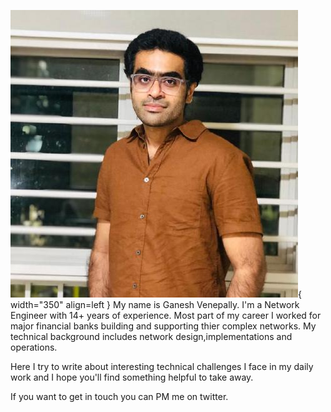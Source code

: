 
![Ganesh Venepally](profile_pic.jpg){ width="350" align=left }
My name is Ganesh Venepally. I'm a Network Engineer with 14+ years of experience. Most part of my career I worked for major financial banks building and supporting thier complex networks. My technical background includes network design,implementations and operations.

Here I try to write about interesting technical challenges I face in my daily work and I hope you'll find something helpful to take away.

If you want to get in touch you can PM me on twitter.